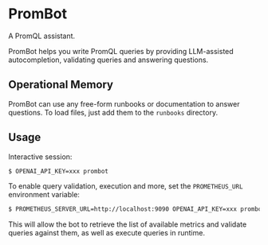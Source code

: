 # PromBot

A PromQL assistant.

PromBot helps you write PromQL queries by providing LLM-assisted autocompletion, validating queries and answering questions.

## Operational Memory

PromBot can use any free-form runbooks or documentation to answer questions. To load files, just add them to the `runbooks` directory.


## Usage

Interactive session:

```bash
$ OPENAI_API_KEY=xxx prombot
```

To enable query validation, execution and more, set the `PROMETHEUS_URL` environment variable:

```bash
$ PROMETHEUS_SERVER_URL=http://localhost:9090 OPENAI_API_KEY=xxx prombot
```

This will allow the bot to retrieve the list of available metrics and validate queries against them, as well as execute queries in runtime.

